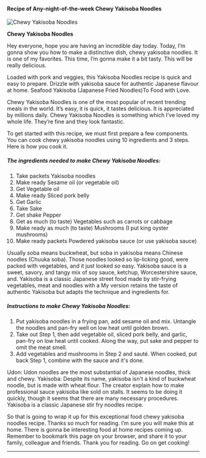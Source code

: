             

#### Recipe of Any-night-of-the-week Chewy Yakisoba Noodles

![Chewy Yakisoba Noodles](https://img-global.cpcdn.com/recipes/5249051327987712/751x532cq70/chewy-yakisoba-noodles-recipe-main-photo.jpg)

**Chewy Yakisoba Noodles**

Hey everyone, hope you are having an incredible day today. Today, I’m gonna show you how to make a distinctive dish, chewy yakisoba noodles. It is one of my favorites. This time, I’m gonna make it a bit tasty. This will be really delicious.

Loaded with pork and veggies, this Yakisoba Noodles recipe is quick and easy to prepare. Drizzle with yakisoba sauce for authentic Japanese flavour at home. Seafood Yakisoba (Japanese Fried Noodles)To Food with Love.

Chewy Yakisoba Noodles is one of the most popular of recent trending meals in the world. It’s easy, it is quick, it tastes delicious. It is appreciated by millions daily. Chewy Yakisoba Noodles is something which I’ve loved my whole life. They’re fine and they look fantastic.

To get started with this recipe, we must first prepare a few components. You can cook chewy yakisoba noodles using 10 ingredients and 3 steps. Here is how you cook it.

##### The ingredients needed to make Chewy Yakisoba Noodles:

1.  Take packets Yakisoba noodles
2.  Make ready Sesame oil (or vegetable oil)
3.  Get Vegetable oil
4.  Make ready Sliced pork belly
5.  Get Garlic
6.  Take Sake
7.  Get shake Pepper
8.  Get as much (to taste) Vegetables such as carrots or cabbage
9.  Make ready as much (to taste) Mushrooms (I put king oyster mushrooms)
10.  Make ready packets Powdered yakisoba sauce (or use yakisoba sauce)

Usually soba means buckwheat, but soba in yakisoba means Chinese noodles (Chuuka soba). Those noodles looked so lip-licking good, were packed with vegetables, and it just looked so easy. Yakisoba sauce is a sweet, savory, and tangy mix of soy sauce, ketchup, Worcestershire sauce, and. Yakisoba is a classic Japanese street food made by stir-frying vegetables, meat and noodles with a My version retains the taste of authentic Yakisoba but adapts the technique and ingredients for.

##### Instructions to make Chewy Yakisoba Noodles:

1.  Put yakisoba noodles in a frying pan, add sesame oil and mix. Untangle the noodles and pan-fry well on low heat until golden brown.
2.  Take out Step 1, then add vegetable oil, sliced pork belly, and garlic, pan-fry on low heat until cooked. Along the way, put sake and pepper to omit the meat smell.
3.  Add vegetables and mushrooms in Step 2 and sauté. When cooked, put back Step 1, combine with the sauce and it's done.

Udon: Udon noodles are the most substantial of Japanese noodles, thick and chewy. Yakisoba: Despite its name, yakisoba isn't a kind of buckwheat noodle, but is made with wheat flour. The creator explain how to make professional sauce yakisoba like sold on stalls. It seems to be doing it quickly, though it seems that there are many necessary procedures. Yakisoba is a classic Japanese stir fry noodles recipe.

So that is going to wrap it up for this exceptional food chewy yakisoba noodles recipe. Thanks so much for reading. I’m sure you will make this at home. There is gonna be interesting food at home recipes coming up. Remember to bookmark this page on your browser, and share it to your family, colleague and friends. Thank you for reading. Go on get cooking!

* * *